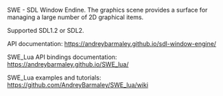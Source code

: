 SWE - SDL Window Endine.
The graphics scene provides a surface for managing a large number of 2D graphical items.

Supported SDL1.2 or SDL2.

API documentation:
https://andreybarmaley.github.io/sdl-window-engine/

SWE_Lua API bindings documentation:
https://andreybarmaley.github.io/SWE_lua/

SWE_Lua examples and tutorials:
https://github.com/AndreyBarmaley/SWE_lua/wiki
